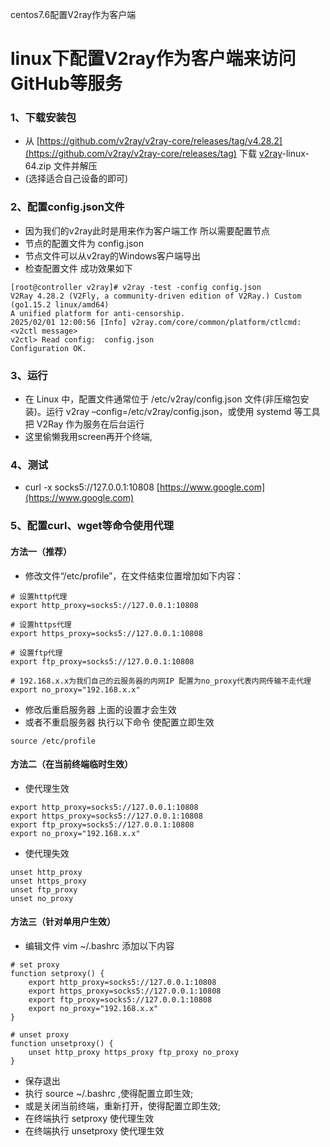 centos7.6配置V2ray作为客户端

# linux下配置V2ray作为客户端来访问GitHub等服务

### 1、下载安装包

+   从 [https://github.com/v2ray/v2ray-core/releases/tag/v4.28.2](https://github.com/v2ray/v2ray-core/releases/tag) 下载 [v2ray](https://www.witersen.com/?tag=v2ray "v2ray")\-linux-64.zip 文件并解压
+   (选择适合自己设备的即可)



### 2、配置config.json文件

+   因为我们的v2ray此时是用来作为客户端工作 所以需要配置节点
+   节点的配置文件为 config.json
+   节点文件可以从v2ray的Windows客户端导出
+   检查配置文件 成功效果如下

```
[root@controller v2ray]# v2ray -test -config config.json
V2Ray 4.28.2 (V2Fly, a community-driven edition of V2Ray.) Custom (go1.15.2 linux/amd64)
A unified platform for anti-censorship.
2025/02/01 12:00:56 [Info] v2ray.com/core/common/platform/ctlcmd: <v2ctl message> 
v2ctl> Read config:  config.json
Configuration OK.
```

### 3、运行


+   在 Linux 中，配置文件通常位于 /etc/v2ray/config.json 文件(非压缩包安装)。运行 v2ray –config=/etc/v2ray/config.json，或使用 systemd 等工具把 V2Ray 作为服务在后台运行
+   这里偷懒我用screen再开个终端,

### 4、测试

+   curl -x socks5://127.0.0.1:10808 [https://www.google.com](https://www.google.com)

### 5、配置curl、wget等命令使用代理

#### 方法一（推荐）

+   修改文件“/etc/profile”，在文件结束位置增加如下内容：

```
# 设置http代理
export http_proxy=socks5://127.0.0.1:10808
​
# 设置https代理
export https_proxy=socks5://127.0.0.1:10808
​
# 设置ftp代理
export ftp_proxy=socks5://127.0.0.1:10808
​
# 192.168.x.x为我们自己的云服务器的内网IP 配置为no_proxy代表内网传输不走代理
export no_proxy="192.168.x.x" 
```

+   修改后重启服务器 上面的设置才会生效
+   或者不重启服务器 执行以下命令 使配置立即生效

```
source /etc/profile
```

#### 方法二（在当前终端临时生效）

+   使代理生效

```
export http_proxy=socks5://127.0.0.1:10808
export https_proxy=socks5://127.0.0.1:10808
export ftp_proxy=socks5://127.0.0.1:10808
export no_proxy="192.168.x.x" 
```

+   使代理失效

```
unset http_proxy
unset https_proxy
unset ftp_proxy
unset no_proxy
```

#### 方法三（针对单用户生效）

+   编辑文件 vim ~/.bashrc 添加以下内容

```
# set proxy
function setproxy() {
    export http_proxy=socks5://127.0.0.1:10808
    export https_proxy=socks5://127.0.0.1:10808
    export ftp_proxy=socks5://127.0.0.1:10808
    export no_proxy="192.168.x.x" 
}
​
# unset proxy
function unsetproxy() {
    unset http_proxy https_proxy ftp_proxy no_proxy
}
```

+   保存退出
+   执行 source ~/.bashrc ,使得配置立即生效;
+   或是关闭当前终端，重新打开，使得配置立即生效;
+   在终端执行 setproxy 使代理生效
+   在终端执行 unsetproxy 使代理生效
